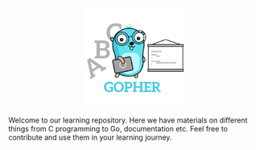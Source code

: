 <p align="center">
  <img height=200px src="https://github.com/cng-by-example/.github/raw/main/profile/img/banner.png"></img>
</p>

Welcome to our learning repository. Here we have materials on different things from C programming to Go, documentation etc. Feel free to contribute and use them in your learning journey.
